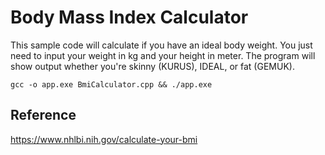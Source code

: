 # Body Mass Index Calculator

This sample code will calculate if you have an ideal body weight.
You just need to input your weight in kg and your height in meter.
The program will show output whether you're skinny (KURUS), IDEAL, or fat (GEMUK). 

```shell
gcc -o app.exe BmiCalculator.cpp && ./app.exe
```

## Reference

https://www.nhlbi.nih.gov/calculate-your-bmi
